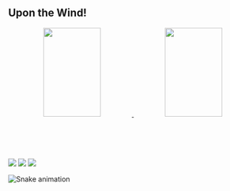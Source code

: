 ## Upon the Wind!
<div align="center">
  <a href="https://github.com/yreater">
  <img height="180em" width="48%" src="https://github-readme-stats.vercel.app/api?username=yreater&show_icons=true&theme=tokyonight&include_all_commits=true&count_private=true"/>
  <img height="180em" width="48%" src="https://github-readme-stats.vercel.app/api/top-langs/?username=yreater&layout=compact&langs_count=7&theme=tokyonight"/>
</div>

 > 
  
<div style="display: inline_block"><br>

  </div>
  <br>
  <br>
  <br>
  <div> 
 <a href="https://discord.gg/FwzUusCMJd" target="_blank"><img src="https://img.shields.io/badge/Discord-7289DA?style=for-the-badge&logo=discord&logoColor=white" target="_blank"></a> 
  <a href = "icefx2004@gmail.com"><img src="https://img.shields.io/badge/-Gmail-%23333?style=for-the-badge&logo=gmail&logoColor=white" target="_blank"></a>
    <a href = "https://twitter.com/yreater"><img src="https://img.shields.io/badge/Twitter-1DA1F2?style=for-the-badge&logo=twitter&logoColor=white" target="_blank"></a>
 
  ![Snake animation](https://github.com/yreater/yreater/blob/output/github-contribution-grid-snake.svg)
 
</div>


